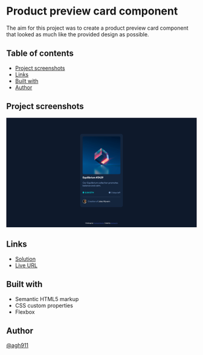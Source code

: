 
# Product preview card component

The aim for this project was to create a product preview card component that looked as much like the provided design as possible.


## Table of contents
- [Project screenshots](#project-screenshots)
- [Links](#links)
- [Built with](#built-with)
- [Author](#author)

## Project screenshots
![product-card-desktop-size](images/nft-card.png)

## Links
* [Solution](https://github.com/agh911/NFT-Preview-Card-Component/)
* [Live URL](https://agh911.github.io/NFT-Preview-Card-Component/)

## Built with
- Semantic HTML5 markup
- CSS custom properties
- Flexbox

## Author
[@agh911](https://www.github.com/agh911)

